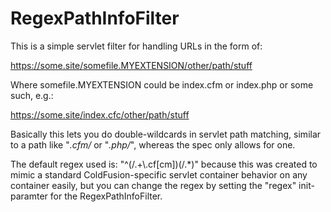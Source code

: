 # RegexPathInfoFilter

This is a simple servlet filter for handling URLs in the form of:

https://some.site/somefile.MYEXTENSION/other/path/stuff

Where somefile.MYEXTENSION could be index.cfm or index.php or some such, e.g.:

https://some.site/index.cfc/other/path/stuff

Basically this lets you do double-wildcards in servlet path matching, similar
to a path like "*.cfm/*  or "*.php/*", whereas the spec only allows for one.

The default regex used is: "^(/.+\\.cf[cm])(/.*)" because this was created to
mimic a standard ColdFusion-specific servlet container behavior on any container
easily, but you can change the regex by setting the "regex" init-paramter for the
RegexPathInfoFilter.